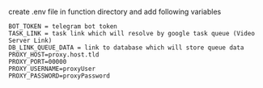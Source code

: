 
create .env file in function directory and add following variables
```
BOT_TOKEN = telegram bot token
TASK_LINK = task link which will resolve by google task queue (Video Server Link)
DB_LINK_QUEUE_DATA = link to database which will store queue data
PROXY_HOST=proxy.host.tld
PROXY_PORT=00000
PROXY_USERNAME=proxyUser
PROXY_PASSWORD=proxyPassword



```